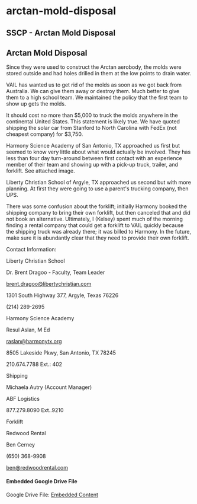 # arctan-mold-disposal

## SSCP - Arctan Mold Disposal

## Arctan Mold Disposal

Since they were used to construct the Arctan aerobody, the molds were stored outside and had holes drilled in them at the low points to drain water.

VAIL has wanted us to get rid of the molds as soon as we got back from Australia. We can give them away or destroy them. Much better to give them to a high school team. We maintained the policy that the first team to show up gets the molds.

It should cost no more than $5,000 to truck the molds anywhere in the continental United States. This statement is likely true. We have quoted shipping the solar car from Stanford to North Carolina with FedEx (not cheapest company) for $3,750.

Harmony Science Academy of San Antonio, TX approached us first but seemed to know very little about what would actually be involved. They has less than four day turn-around between first contact with an experience member of their team and showing up with a pick-up truck, trailer, and forklift. See attached image.

Liberty Christian School of Argyle, TX approached us second but with more planning. At first they were going to use a parent's trucking company, then UPS.

There was some confusion about the forklift; initially Harmony booked the shipping company to bring their own forklift, but then canceled that and did not book an alternative. Ultimately, I (Kelsey) spent much of the morning finding a rental company that could get a forklift to VAIL quickly because the shipping truck was already there; it was billed to Harmony. In the future, make sure it is abundantly clear that they need to provide their own forklift.

Contact Information:

Liberty Christian School

Dr. Brent Dragoo - Faculty, Team Leader

brent.dragoo@libertychristian.com

1301 South Highway 377, Argyle, Texas 76226

(214) 289-2695

Harmony Science Academy

Resul Aslan, M Ed

raslan@harmonytx.org

8505 Lakeside Pkwy, San Antonio, TX 78245

210.674.7788 Ext.: 402

Shipping

Michaela Autry (Account Manager)

ABF Logistics

&#x20;877.279.8090 Ext..9210&#x20;

Forklift

Redwood Rental

Ben Cerney

(650) 368-9908

ben@redwoodrental.com

#### Embedded Google Drive File

Google Drive File: [Embedded Content](https://drive.google.com/embeddedfolderview?id=1fcgvozFq3a1-9OqDrEW0yby6J1qOK7Lt#list)
